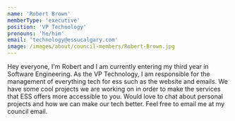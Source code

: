 ```yaml
---
name: 'Robert Brown'
memberType: 'executive'
position: 'VP Technology'
pronouns: 'he/him'
email: 'technology@essucalgary.com'
image: /images/about/council-members/Robert-Brown.jpg
---
```


Hey everyone, I'm Robert and I am currently entering my third year in Software Engineering. As the VP Technology, I am responsible for the management of everything tech for ess such as the website and emails. We have some cool projects we are working on in order to make the services that ESS offers more accessible to you. Would love to chat about personal projects and how we can make our tech better. Feel free to email me at my council email.